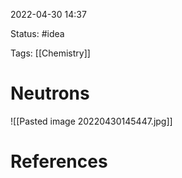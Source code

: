 2022-04-30 14:37

Status: #idea

Tags: [[Chemistry]]

# Neutrons
![[Pasted image 20220430145447.jpg]]







# References